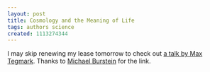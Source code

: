 ```yaml
---
layout: post
title: Cosmology and the Meaning of Life
tags: authors science
created: 1113274344
---
```

I may skip renewing my lease tomorrow to check out [a talk by Max Tegmark](http://www.newscientist.com/info.ns?id=in49).  Thanks to [Michael Burstein](http://www.livejournal.com/users/mabfan/110430.html) for the link.
